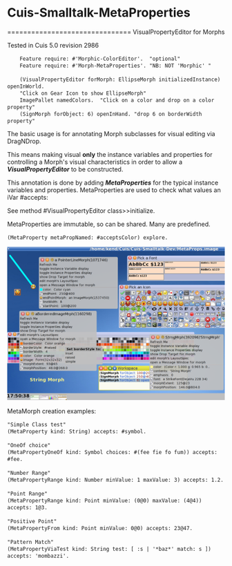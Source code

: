# Cuis-Smalltalk-MetaProperties
===============================
VisualPropertyEditor for Morphs

Tested in Cuis 5.0 revision 2986

````Smalltalk
	Feature require: #'Morphic-ColorEditor'.  "optional"
	Feature require: #'Morph-MetaProperties'. "NB: NOT 'Morphic' "

	(VisualPropertyEditor forMorph: EllipseMorph initializedInstance) openInWorld.
	"Click on Gear Icon to show EllipseMorph"
	ImagePallet namedColors.  "Click on a color and drop on a color property"
	(SignMorph forObject: 6) openInHand. "drop 6 on borderWidth property"
````

The basic usage is for annotating Morph subclasses for visual editing via DragNDrop.

This means making visual __only__ the instance variables and properties for controlling a Morph's visual characteristics in order to allow a ***VisualPropertyEditor*** to be constructed. 

This annotation is done by adding ***MetaProperties*** for the typical instance variables and properties.  MetaProperties are used to check what values an iVar #accepts:

See method #VisualPropertyEditor class>>initialize.

MetaProperties are immutable, so can be shared.  Many are predefined.  
````Smalltalk
(MetaProperty metaPropNamed: #acceptsColor) explore.
````

![VisualPropertyEditor via MetaProperties](VisualPropertiesEditor.png)


MetaMorph creation examples:
````Smalltalk
"Simple Class test"
(MetaProperty kind: String) accepts: #symbol.

"OneOf choice"
(MetaPropertyOneOf kind: Symbol choices: #(fee fie fo fum)) accepts: #fee.

"Number Range"
(MetaPropertyRange kind: Number minValue: 1 maxValue: 3) accepts: 1.2.

"Point Range"
(MetaPropertyRange kind: Point minValue: (0@0) maxValue: (4@4)) accepts: 1@3.

"Positive Point"
(MetaPropertyFrom kind: Point minValue: 0@0) accepts: 23@47.

"Pattern Match"
(MetaPropertyViaTest kind: String test: [ :s | '*baz*' match: s ]) accepts: 'mombazzi'.

````
